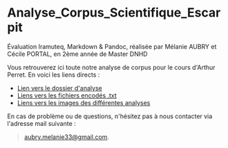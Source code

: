 # Analyse_Corpus_Scientifique_Escarpit

Évaluation Iramuteq, Markdown &amp; Pandoc, réalisée par Mélanie AUBRY et Cécile PORTAL, en 2ème année de Master DNHD

Vous retrouverez ici toute notre analyse de corpus pour le cours d'Arthur Perret. En voici les liens directs :

* [Lien vers le dossier d'analyse](https://github.com/belzepaf/Analyse_Corpus_Scientifique_Escarpit/blob/master/analyse.md)
* [Liens vers les fichiers encodés .txt](https://github.com/belzepaf/Analyse_Corpus_Scientifique_Escarpit/tree/master/textes)
* [Liens vers les images des différentes analyses](https://github.com/belzepaf/Analyse_Corpus_Scientifique_Escarpit/tree/master/images)

En cas de problème ou de questions, n'hésitez pas à nous contacter via l'adresse mail suivante : 
> aubry.melanie33@gmail.com.
